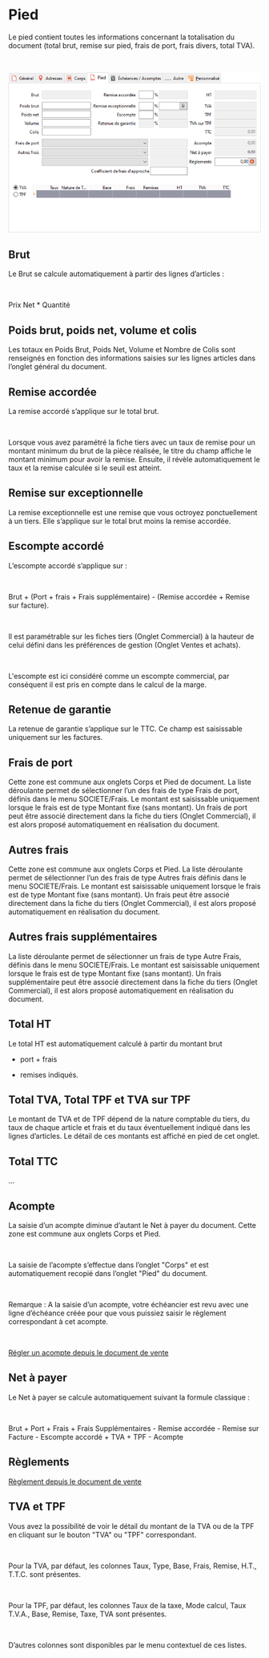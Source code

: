 # Pied

Le pied contient toutes les informations concernant la totalisation 
 du document (total brut, remise sur pied, frais de port, frais divers, 
 total TVA).


 


![](OngletPied.png)


## Brut


Le Brut se calcule automatiquement à partir des lignes d’articles :


 


Prix Net \* Quantité


## Poids brut, poids net, volume et colis


Les totaux en Poids Brut, Poids Net, Volume et Nombre de Colis sont 
 renseignés en fonction des informations saisies sur les lignes articles 
 dans l’onglet général du document.


## Remise accordée


La remise accordé s’applique sur le total brut.


 


Lorsque vous avez paramétré la fiche tiers avec un taux de remise pour 
 un montant minimum du brut de la pièce réalisée, le titre du champ affiche 
 le montant minimum pour avoir la remise. Ensuite, il révèle automatiquement 
 le taux et la remise calculée si le seuil est atteint.


## Remise sur exceptionnelle


La remise exceptionnelle est une remise que vous octroyez ponctuellement 
 à un tiers. Elle s’applique sur le total brut 
 moins la remise accordée.


## Escompte accordé


L’escompte accordé s’applique sur :


 


Brut + (Port + frais + Frais supplémentaire) - (Remise 
 accordée + Remise sur facture).


 


Il est paramétrable sur les fiches tiers (Onglet Commercial) à la hauteur 
 de celui défini dans les préférences de gestion (Onglet Ventes et achats).


 


L'escompte est ici considéré comme un escompte commercial, par conséquent 
 il est pris en compte dans le calcul de la marge.


## Retenue de garantie


La retenue de garantie s’applique sur le TTC. Ce champ est saisissable 
 uniquement sur les factures.


## Frais de port


Cette zone est commune aux onglets Corps et Pied de document. La liste 
 déroulante permet de sélectionner l’un des frais de type Frais de port, 
 définis dans le menu SOCIETE/Frais. Le montant est saisissable uniquement 
 lorsque le frais est de type Montant fixe (sans montant). Un frais de 
 port peut être associé directement dans la fiche du tiers (Onglet Commercial), 
 il est alors proposé automatiquement en réalisation du document.


## Autres frais


Cette zone est commune aux onglets Corps et Pied. La liste déroulante 
 permet de sélectionner l’un des frais de type Autres frais définis dans 
 le menu SOCIETE/Frais. Le montant est saisissable uniquement lorsque le 
 frais est de type Montant fixe (sans montant). Un frais peut être associé 
 directement dans la fiche du tiers (Onglet Commercial), il est alors proposé 
 automatiquement en réalisation du document.


## Autres frais supplémentaires


La liste déroulante permet de sélectionner un frais de type Autre Frais, 
 définis dans le menu SOCIETE/Frais. Le montant est saisissable uniquement 
 lorsque le frais est de type Montant fixe (sans montant). Un frais supplémentaire 
 peut être associé directement dans la fiche du tiers (Onglet Commercial), 
 il est alors proposé automatiquement en réalisation du document.


## Total HT


Le total HT est automatiquement calculé à partir du montant brut 
 + port + frais 
 - remises indiqués.


## Total TVA, Total TPF et TVA sur TPF


Le montant de TVA et de TPF dépend de la nature comptable du tiers, 
 du taux de chaque article et frais et du taux éventuellement indiqué dans 
 les lignes d’articles. Le détail de ces montants est affiché en pied de 
 cet onglet.


## Total TTC


...


## Acompte


La saisie d’un acompte diminue d’autant le Net à payer du document. 
 Cette zone est commune aux onglets Corps et Pied.


 


La saisie de l’acompte s’effectue dans l’onglet "Corps" et 
 est automatiquement recopié dans l’onglet "Pied" du document.


 


Remarque : A la saisie d’un 
 acompte, votre échéancier est revu avec une ligne d’échéance créée pour 
 que vous puissiez saisir le règlement correspondant à cet acompte.


 


[Régler un acompte depuis 
 le document de vente](ReglerAcompteDepuisDocumentVente.md)


## Net à payer


Le Net à payer se calcule automatiquement suivant la formule classique 
 :


 


Brut + Port + Frais + Frais Supplémentaires - Remise 
 accordée - Remise sur Facture - Escompte accordé + TVA + TPF - Acompte


## Règlements


[Règlement depuis le document 
 de vente](ReglementDepuisDocumentVente.md)


## TVA et TPF


Vous avez la possibilité de voir le détail du montant de la TVA ou de 
 la TPF en cliquant sur le bouton "TVA" ou "TPF" correspondant.


 


Pour la TVA, par défaut, les colonnes Taux, Type, Base, Frais, Remise, 
 H.T., T.T.C. sont présentes.


 


Pour la TPF, par défaut, les colonnes Taux de la taxe, Mode calcul, 
 Taux T.V.A., Base, Remise, Taxe, TVA sont présentes.


 


D’autres colonnes sont disponibles par le menu contextuel de ces listes.


